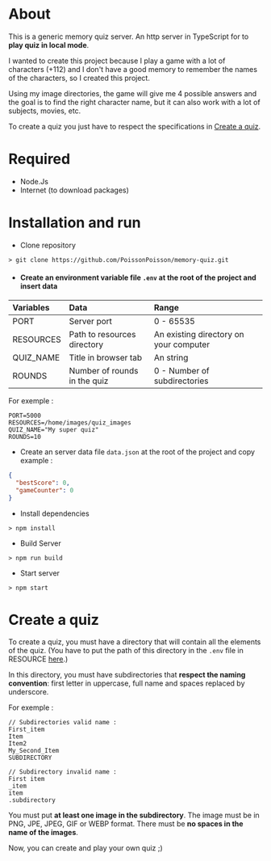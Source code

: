 # About

This is a generic memory quiz server.
An http server in TypeScript for to **play quiz in local mode**.

I wanted to create this project because I play a game with a lot of characters (+112) and I don't have a good memory to remember the names of the characters, so I created this project.

Using my image directories, the game will give me 4 possible answers and the goal is to find the right character name, but it can also work with a lot of subjects, movies, etc.

To create a quiz you just have to respect the specifications in [Create a quiz](#Create-a-quiz).

# Required

* Node.Js
* Internet (to download packages)

# Installation and run

* Clone repository
```
> git clone https://github.com/PoissonPoisson/memory-quiz.git
```

* #### Create an environment variable file `.env` at the root of the project and insert data

| Variables | Data                         | Range                        |
|:----------|:-----------------------------|:-----------------------------|
| PORT      | Server port                  | 0 - 65535                    |
| RESOURCES | Path to resources directory  | An existing directory on your computer |
| QUIZ_NAME | Title in browser tab         | An string                    |
| ROUNDS    | Number of rounds in the quiz | 0 - Number of subdirectories |

For exemple :
```
PORT=5000
RESOURCES=/home/images/quiz_images
QUIZ_NAME="My super quiz"
ROUNDS=10
```

* Create an server data file `data.json` at the root of the project and copy example :
```json
{
  "bestScore": 0,
  "gameCounter": 0
}
```

* Install dependencies
```
> npm install
```

* Build Server
```
> npm run build
```

* Start server
```
> npm start
```

# Create a quiz

To create a quiz, you must have a directory that will contain all the elements of the quiz. (You have to put the path of this directory in the `.env` file in RESOURCE [here](####-Create-an-environment-variable-file-`.env`-at-the-root-of-the-project-and-insert-data).)

In this directory, you must have subdirectories that **respect the naming convention**: first letter in uppercase, full name and spaces replaced by underscore.

For exemple :
```
// Subdirectories valid name :
First_item
Item
Item2
My_Second_Item
SUBDIRECTORY

// Subdirectory invalid name :
First item
_item
item
.subdirectory
```

You must put **at least one image in the subdirectory**. The image must be in PNG, JPE, JPEG, GIF or WEBP format. There must be **no spaces in the name of the images**.

Now, you can create and play your own quiz ;)
